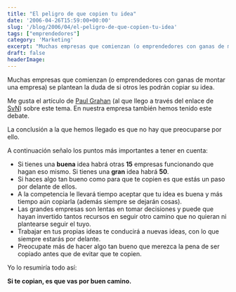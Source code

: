 ```yaml
---
title: "El peligro de que copien tu idea"
date: '2006-04-26T15:59:00+00:00'
slug: '/blog/2006/04/el-peligro-de-que-copien-tu-idea'
tags: ["emprendedores"]
category: 'Marketing'
excerpt: "Muchas empresas que comienzan (o emprendedores con ganas de montar una empresa) se plantean la duda de si otros les podrán copiar su idea.Me gusta el artículo de [Paul Grahan]("
draft: false
headerImage: 
---
```

Muchas empresas que comienzan (o emprendedores con ganas de montar una empresa) se plantean la duda de si otros les podrán copiar su idea.

Me gusta el artículo de [Paul Grahan](http://paulgraham.infogami.com/blog) (al que llego a través del enlace de [SvN](http://37signals.com/svn/archives2/sunspots_kick_in_discovery_edition.php)) sobre este tema. En nuestra empresa también hemos tenido este debate.

La conclusión a la que hemos llegado es que no hay que preocuparse por ello.

A continuación señalo los puntos más importantes a tener en cuenta:

- Si tienes una **buena** idea habrá otras **15** empresas funcionando que hagan eso mismo. Si tienes una **gran** idea habrá **50**.
- Si haces algo tan bueno como para que te copien es que estás un paso por delante de ellos.
- A la competencia le llevará tiempo aceptar que tu idea es buena y más tiempo aún copiarla (además siempre se dejarán cosas).
- Las grandes empresas son lentas en tomar decisiones y puede que hayan invertido tantos recursos en seguir otro camino que no quieran ni plantearse seguir el tuyo.
- Trabajar en tus propias ideas te conducirá a nuevas ideas, con lo que siempre estarás por delante.
- Preocupate más de hacer algo tan bueno que merezca la pena de ser copiado antes que de evitar que te copien.

Yo lo resumiría todo así:

**Si te copian, es que vas por buen camino.**

